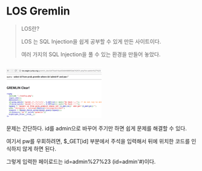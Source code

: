 LOS Gremlin
===========

> LOS란?
>
> LOS 는 SQL Injection을 쉽게 공부할 수 있게 만든 사이트이다.
>
> 여러 가지의 SQL Injection을 풀 수 있는 환경을 만들어 놓았다.

##

<img src="assets/gremlin_los.png" width=50%>

문제는 간단하다. id를 admin으로 바꾸어 주기만 하면 쉽게 문제를 해결할 수 있다.

여기서 pw를 우회하려면, $_GET[id] 부분에서 주석을 입력해서 뒤에 위치한 코드를 인식하지 않게 하면 된다.

그렇게 입력한 페이로드는 id=admin%27%23 (id=admin'#)이다.
